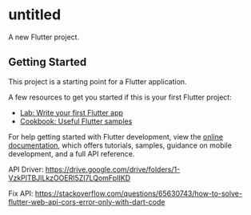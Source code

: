# untitled

A new Flutter project.

## Getting Started

This project is a starting point for a Flutter application.

A few resources to get you started if this is your first Flutter project:

- [Lab: Write your first Flutter app](https://docs.flutter.dev/get-started/codelab)
- [Cookbook: Useful Flutter samples](https://docs.flutter.dev/cookbook)

For help getting started with Flutter development, view the
[online documentation](https://docs.flutter.dev/), which offers tutorials,
samples, guidance on mobile development, and a full API reference.

API Driver: https://drive.google.com/drive/folders/1-VzkPlTBJlLkzOOERI5ZI7LQomFpIIKD

Fix API: https://stackoverflow.com/questions/65630743/how-to-solve-flutter-web-api-cors-error-only-with-dart-code
